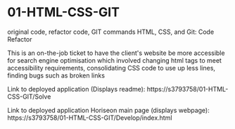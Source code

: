 # 01-HTML-CSS-GIT
original code, refactor code, GIT commands 
HTML, CSS, and Git: Code Refactor

This is an on-the-job ticket to have the client's website be more accessible for search engine optimisation which involved changing html tags to meet accessibility requirements, consolidating CSS code to use up less lines, finding bugs such as broken links

Link to deployed application (Displays readme): https://s3793758/01-HTML-CSS-GIT/Solve

Link to deployed application Horiseon main page (displays webpage): https://s3793758/01-HTML-CSS-GIT/Develop/index.html
